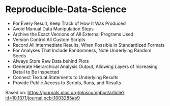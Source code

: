 # Reproducible-Data-Science

 - For Every Result, Keep Track of How It Was Produced
 - Avoid Manual Data Manipulation Steps
 - Archive the Exact Versions of All External Programs Used
 - Version Control All Custom Scripts
 - Record All Intermediate Results, When Possible in Standardized Formats
 - For Analyses That Include Randomness, Note Underlying Random Seeds
 - Always Store Raw Data behind Plots
 - Generate Hierarchical Analysis Output, Allowing Layers of Increasing Detail to Be Inspected
 - Connect Textual Statements to Underlying Results
 - Provide Public Access to Scripts, Runs, and Results
 
Based on: https://journals.plos.org/ploscompbiol/article?id=10.1371/journal.pcbi.1003285#s9
